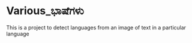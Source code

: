 # Various_ಭಾಷೆಗಳು
This is a project to detect languages from an image of text in a particular language

